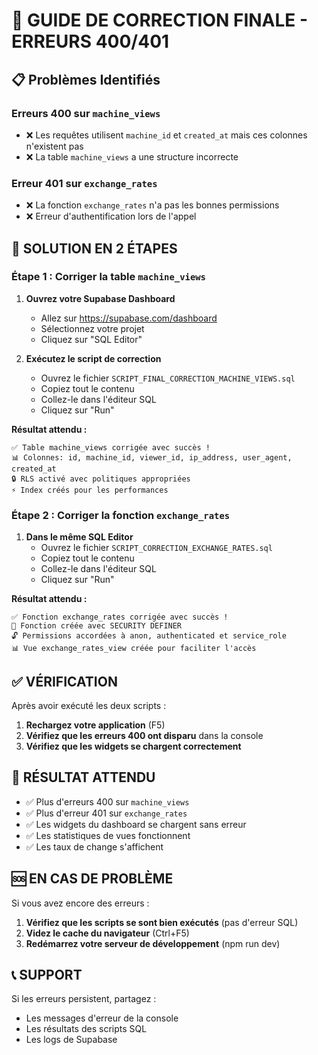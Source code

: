 # 🚀 GUIDE DE CORRECTION FINALE - ERREURS 400/401

## 📋 Problèmes Identifiés

### **Erreurs 400 sur `machine_views`**
- ❌ Les requêtes utilisent `machine_id` et `created_at` mais ces colonnes n'existent pas
- ❌ La table `machine_views` a une structure incorrecte

### **Erreur 401 sur `exchange_rates`**
- ❌ La fonction `exchange_rates` n'a pas les bonnes permissions
- ❌ Erreur d'authentification lors de l'appel

## 🔧 SOLUTION EN 2 ÉTAPES

### **Étape 1 : Corriger la table `machine_views`**

1. **Ouvrez votre Supabase Dashboard**
   - Allez sur https://supabase.com/dashboard
   - Sélectionnez votre projet
   - Cliquez sur "SQL Editor"

2. **Exécutez le script de correction**
   - Ouvrez le fichier `SCRIPT_FINAL_CORRECTION_MACHINE_VIEWS.sql`
   - Copiez tout le contenu
   - Collez-le dans l'éditeur SQL
   - Cliquez sur "Run"

**Résultat attendu :**
```
✅ Table machine_views corrigée avec succès !
📊 Colonnes: id, machine_id, viewer_id, ip_address, user_agent, created_at
🔒 RLS activé avec politiques appropriées
⚡ Index créés pour les performances
```

### **Étape 2 : Corriger la fonction `exchange_rates`**

1. **Dans le même SQL Editor**
   - Ouvrez le fichier `SCRIPT_CORRECTION_EXCHANGE_RATES.sql`
   - Copiez tout le contenu
   - Collez-le dans l'éditeur SQL
   - Cliquez sur "Run"

**Résultat attendu :**
```
✅ Fonction exchange_rates corrigée avec succès !
🔧 Fonction créée avec SECURITY DEFINER
🔓 Permissions accordées à anon, authenticated et service_role
📊 Vue exchange_rates_view créée pour faciliter l'accès
```

## ✅ VÉRIFICATION

Après avoir exécuté les deux scripts :

1. **Rechargez votre application** (F5)
2. **Vérifiez que les erreurs 400 ont disparu** dans la console
3. **Vérifiez que les widgets se chargent correctement**

## 🎯 RÉSULTAT ATTENDU

- ✅ Plus d'erreurs 400 sur `machine_views`
- ✅ Plus d'erreur 401 sur `exchange_rates`
- ✅ Les widgets du dashboard se chargent sans erreur
- ✅ Les statistiques de vues fonctionnent
- ✅ Les taux de change s'affichent

## 🆘 EN CAS DE PROBLÈME

Si vous avez encore des erreurs :

1. **Vérifiez que les scripts se sont bien exécutés** (pas d'erreur SQL)
2. **Videz le cache du navigateur** (Ctrl+F5)
3. **Redémarrez votre serveur de développement** (npm run dev)

## 📞 SUPPORT

Si les erreurs persistent, partagez :
- Les messages d'erreur de la console
- Les résultats des scripts SQL
- Les logs de Supabase 